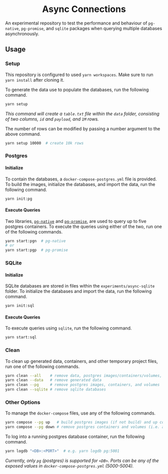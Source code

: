 <h1 align=center>Async Connections</h1>

An experimental repository to test the performance and behaviour of `pg-native`, `pg-promise`, and `sqlite` packages when querying multiple databases asynchronously.

## Usage

### Setup

This repository is configured to used `yarn workspaces`. Make sure to run `yarn install` after cloning it.

To generate the data use to populate the databases, run the following command.

```bash
yarn setup
```

_This command will create a `table.txt` file within the `data` folder, consisting of two columns, `id` and `payload`, and `1M` rows._

The number of rows can be modified by passing a number argument to the above command.

```bash
yarn setup 10000  # create 10k rows
```

### Postgres

#### Initialize

To contain the databases, a `docker-compose-postgres.yml` file is provided. To build the images, initialize the databases, and import the data, run the following command.

```bash
yarn init:pg
```

#### Execute Queries

Two libraries, [`pg-native`](https://github.com/brianc/node-pg-native) and [`pg-promise`](https://github.com/vitaly-t/pg-promise), are used to query up to five postgres containers. To execute the queries using either of the two, run one of the following commands.

```bash
yarn start:pgn  # pg-native
# or
yarn start:pgp  # pg-promise
```

### SQLite

#### Initialize

SQLite databases are stored in files within the `experiments/async-sqlite` folder. To initialize the databases and import the data, run the following command.

```bash
yarn init:sql
```

#### Execute Queries

To execute queries using `sqlite`, run the following command.

```bash
yarn start:sql
```

### Clean

To clean up generated data, containers, and other temporary project files, run one of the following commands.

```bash
yarn clean --all    # remove data, postgres images/containers/volumes, and sqlite databases
yarn clean --data   # remove generated data
yarn clean --pg     # remove postgres images, containers, and volumes
yarn clean --sqlite # remove sqlite databases
```

### Other Options

To manage the `docker-compose` files, use any of the following commands.

```bash
yarn compose --pg up   # build postgres images (if not build) and up containers
yarn compose --pg down # remove postgres containers and volumes (i.e. a soft cleanup)
```

To log into a running postgres database container, run the following command.

```bash
yarn logdb "<DB>:<PORT>"  # e.g. yarn logdb pg:5001
```

_Currently, only `pg` (postgres) is supported for `<DB>`. Ports can be any of the exposed values in `docker-compose-postgres.yml` (5000-5004)._
